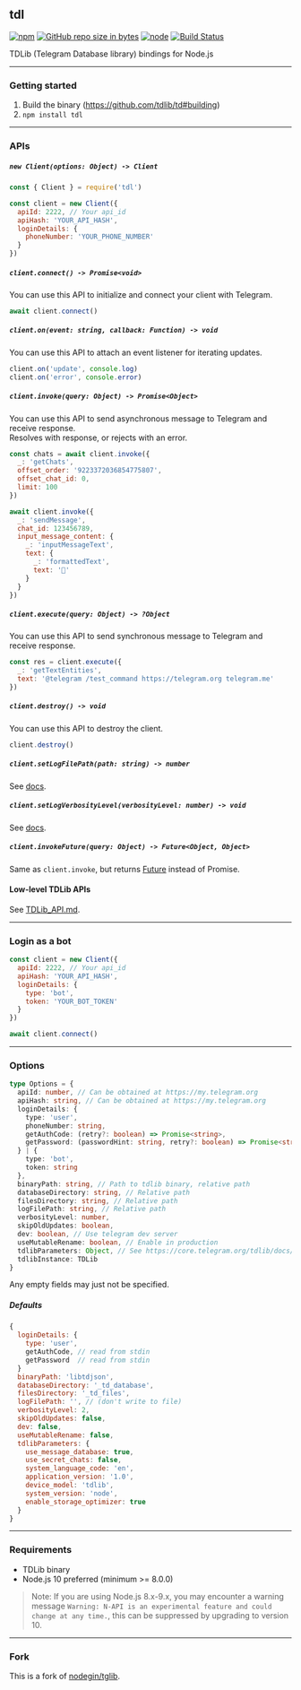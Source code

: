 ## tdl

[![npm](https://img.shields.io/npm/v/tdl.svg)](https://www.npmjs.com/package/tdl)
[![GitHub repo size in bytes](https://img.shields.io/github/repo-size/Bannerets/tdl.svg)](https://github.com/Bannerets/tdl)
[![node](https://img.shields.io/node/v/tdl.svg)](https://github.com/Bannerets/tdl)
[![Build Status](https://travis-ci.org/Bannerets/tdl.svg?branch=master)](https://travis-ci.org/Bannerets/tdl)

TDLib (Telegram Database library) bindings for Node.js

-----

### Getting started

1. Build the binary (https://github.com/tdlib/td#building)
2. `npm install tdl`

-----

### APIs

##### `new Client(options: Object) -> Client`

```js
const { Client } = require('tdl')

const client = new Client({
  apiId: 2222, // Your api_id
  apiHash: 'YOUR_API_HASH',
  loginDetails: {
    phoneNumber: 'YOUR_PHONE_NUMBER'
  }
})
```

##### `client.connect() -> Promise<void>`

You can use this API to initialize and connect your client with Telegram.

```js
await client.connect()
```

##### `client.on(event: string, callback: Function) -> void`

You can use this API to attach an event listener for iterating updates.

```js
client.on('update', console.log)
client.on('error', console.error)
```

##### `client.invoke(query: Object) -> Promise<Object>`

You can use this API to send asynchronous message to Telegram and receive response.  
Resolves with response, or rejects with an error.

```js
const chats = await client.invoke({
  _: 'getChats',
  offset_order: '9223372036854775807',
  offset_chat_id: 0,
  limit: 100
})
```

```js
await client.invoke({
  _: 'sendMessage',
  chat_id: 123456789,
  input_message_content: {
    _: 'inputMessageText',
    text: {
      _: 'formattedText',
      text: '👻'
    }
  }
})
```

##### `client.execute(query: Object) -> ?Object`

You can use this API to send synchronous message to Telegram and receive response.

```js
const res = client.execute({
  _: 'getTextEntities',
  text: '@telegram /test_command https://telegram.org telegram.me'
})
```

##### `client.destroy() -> void`

You can use this API to destroy the client.

```js
client.destroy()
```

##### `client.setLogFilePath(path: string) -> number`

See [docs](https://core.telegram.org/tdlib/docs/classtd_1_1_log.html#a8c8aadc9360af6e1cf2673954dcf9aea).

##### `client.setLogVerbosityLevel(verbosityLevel: number) -> void`

See [docs](https://core.telegram.org/tdlib/docs/classtd_1_1_log.html#a9dd71044a37db700da89001c96b978c3).

##### `client.invokeFuture(query: Object) -> Future<Object, Object>`

Same as `client.invoke`, but returns [Future](https://github.com/fluture-js/Fluture) instead of Promise.

#### Low-level TDLib APIs

See [TDLib_API.md](TDLib_API.md).

-----

### Login as a bot

```js
const client = new Client({
  apiId: 2222, // Your api_id
  apiHash: 'YOUR_API_HASH',
  loginDetails: {
    type: 'bot',
    token: 'YOUR_BOT_TOKEN'
  }
})

await client.connect()
```

-----

### Options

```typescript
type Options = {
  apiId: number, // Can be obtained at https://my.telegram.org
  apiHash: string, // Can be obtained at https://my.telegram.org
  loginDetails: {
    type: 'user',
    phoneNumber: string,
    getAuthCode: (retry?: boolean) => Promise<string>,
    getPassword: (passwordHint: string, retry?: boolean) => Promise<string>
  } | {
    type: 'bot',
    token: string
  },
  binaryPath: string, // Path to tdlib binary, relative path
  databaseDirectory: string, // Relative path
  filesDirectory: string, // Relative path
  logFilePath: string, // Relative path
  verbosityLevel: number,
  skipOldUpdates: boolean,
  dev: boolean, // Use telegram dev server
  useMutableRename: boolean, // Enable in production
  tdlibParameters: Object, // See https://core.telegram.org/tdlib/docs/classtd_1_1td__api_1_1tdlib_parameters.html
  tdlibInstance: TDLib
}
```

Any empty fields may just not be specified.

##### Defaults

```javascript
{
  loginDetails: {
    type: 'user',
    getAuthCode, // read from stdin
    getPassword  // read from stdin
  }
  binaryPath: 'libtdjson',
  databaseDirectory: '_td_database',
  filesDirectory: '_td_files',
  logFilePath: '', // (don't write to file)
  verbosityLevel: 2,
  skipOldUpdates: false,
  dev: false,
  useMutableRename: false,
  tdlibParameters: {
    use_message_database: true,
    use_secret_chats: false,
    system_language_code: 'en',
    application_version: '1.0',
    device_model: 'tdlib',
    system_version: 'node',
    enable_storage_optimizer: true
  }
}
```

-----

### Requirements

- TDLib binary
- Node.js 10 preferred (minimum >= 8.0.0)
> Note: If you are using Node.js 8.x-9.x, you may encounter a warning message `Warning: N-API is an experimental feature and could change at any time.`, this can be suppressed by upgrading to version 10.

-----

### Fork

This is a fork of [nodegin/tglib](https://github.com/nodegin/tglib).
